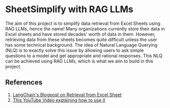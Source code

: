 # SheetSimplify with RAG LLMs 
The aim of this project is to simplify data retrieval from Excel Sheets using RAG LLMs, hence the name! Many organizations currently store their data in Excel sheets and have stored decades' worth of data in them. However, retrieving data from these sheets becomes quite difficult unless the user has some technical background. The idea of Natural Language Querying (NLQ) is to exactly solve this issue by allowing users to ask simple questions to a model and get appropriate and rational responses. This NLQ can be achieved using RAG LLMs, which is what we aim to build in this project. 

## References 
1. <a href="https://blog.langchain.dev/summarizing-and-querying-data-from-excel-spreadsheets-using-eparse-and-a-large-language-model/">LangChain's Blogpost on Retrieval from Excel Sheet</a>
2. <a href="https://www.youtube.com/watch?v=xQ3mZhw69bc&ab_channel=SamWitteveen">This YouTube Video explaining how to use it</a>
